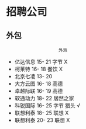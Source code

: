 # 招聘公司

## 外包
                        外派
- 亿达信息  15- 21      字节        X
- 柯莱特    16- 18      餐饮        X
- 北京七凌  13- 20       
- 大方云图  16- 18      高德
- 卓越际联  16- 19      高德
- 软通动力  18- 22      居然之家
- 科锐国际  16- 25      字节            猎头    √
- 联想利泰  18- 25      联想        X
- 联想利泰  20- 23      联想        X